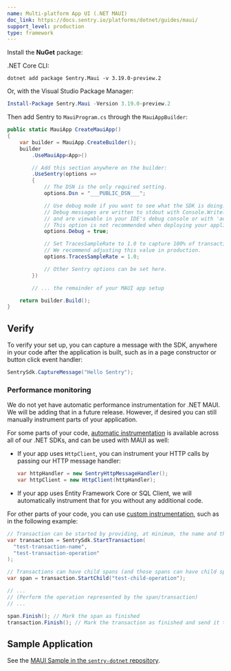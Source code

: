 ```yaml
---
name: Multi-platform App UI (.NET MAUI)
doc_link: https://docs.sentry.io/platforms/dotnet/guides/maui/
support_level: production
type: framework
---
```


Install the **NuGet** package:

.NET Core CLI:

```shell
dotnet add package Sentry.Maui -v 3.19.0-preview.2
```

Or, with the Visual Studio Package Manager:

```powershell
Install-Package Sentry.Maui -Version 3.19.0-preview.2
```

Then add Sentry to `MauiProgram.cs` through the `MauiAppBuilder`:

```csharp
public static MauiApp CreateMauiApp()
{
    var builder = MauiApp.CreateBuilder();
    builder
        .UseMauiApp<App>()

        // Add this section anywhere on the builder:
        .UseSentry(options =>
        {
            // The DSN is the only required setting.
            options.Dsn = "___PUBLIC_DSN___";

            // Use debug mode if you want to see what the SDK is doing.
            // Debug messages are written to stdout with Console.Writeline,
            // and are viewable in your IDE's debug console or with 'adb logcat', etc.
            // This option is not recommended when deploying your application.
            options.Debug = true;

            // Set TracesSampleRate to 1.0 to capture 100% of transactions for performance monitoring.
            // We recommend adjusting this value in production.
            options.TracesSampleRate = 1.0;

            // Other Sentry options can be set here.
        })

        // ... the remainder of your MAUI app setup

    return builder.Build();
}
```

## Verify

To verify your set up, you can capture a message with the SDK, anywhere in your code after the application is built, such as in a page constructor or button click event handler:

```csharp
SentrySdk.CaptureMessage("Hello Sentry");
```

### Performance monitoring

We do not yet have automatic performance instrumentation for .NET MAUI.  We will be adding that in a future release.
However, if desired you can still manually instrument parts of your application.

For some parts of your code, [automatic instrumentation](https://docs.sentry.io/platforms/dotnet/guides/maui/performance/instrumentation/automatic-instrumentation/) is available across all of our .NET SDKs, and can be used with MAUI as well:

- If your app uses `HttpClient`, you can instrument your HTTP calls by passing our HTTP message handler:
  ```csharp
  var httpHandler = new SentryHttpMessageHandler();
  var httpClient = new HttpClient(httpHandler);
  ```
- If your app uses Entity Framework Core or SQL Client, we will automatically instrument that for you without any additional code.

For other parts of your code, you can use [custom instrumentation](https://docs.sentry.io/platforms/dotnet/guides/maui/performance/instrumentation/custom-instrumentation/), such as in the following example:

```csharp
// Transaction can be started by providing, at minimum, the name and the operation
var transaction = SentrySdk.StartTransaction(
  "test-transaction-name",
  "test-transaction-operation"
);

// Transactions can have child spans (and those spans can have child spans as well)
var span = transaction.StartChild("test-child-operation");

// ...
// (Perform the operation represented by the span/transaction)
// ...

span.Finish(); // Mark the span as finished
transaction.Finish(); // Mark the transaction as finished and send it to Sentry
```

## Sample Application

See the [MAUI Sample in the `sentry-dotnet` repository](https://github.com/getsentry/sentry-dotnet/tree/main/samples/Sentry.Samples.Maui).
